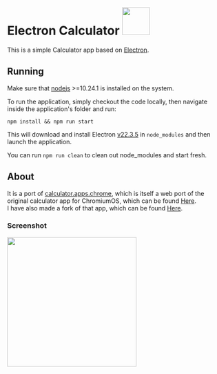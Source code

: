 # Electron Calculator <img src="https://raw.githubusercontent.com/Alex313031/electron-calculator-app/master/logo.png" width="64">

This is a simple Calculator app based on [Electron](https://www.electronjs.org/).

## Running

Make sure that [nodejs](https://nodejs.org/en/download/releases) >=10.24.1 is installed on the system.

To run the application, simply checkout the code locally, then navigate inside the application's folder and run:

<code>npm install && npm run start</code>

This will download and install Electron [v22.3.5](https://releases.electronjs.org/releases/stable?version=22) in `node_modules` and then launch the application.

You can run
<code>npm run clean</code>
to clean out node_modules and start fresh.

## About

It is a port of [calculator.apps.chrome](https://calculator.apps.chrome), which is itself a web port of the original calculator app for ChromiumOS, which can be found [Here](https://chrome.google.com/webstore/detail/calculator/joodangkbfjnajiiifokapkpmhfnpleo). \
I have also made a fork of that app, which can be found [Here](https://github.com/Alex313031/CrOS-Calc).

### Screenshot

<img src="https://raw.githubusercontent.com/Alex313031/electron-calculator-app/master/Screenshot.png" width="300">
